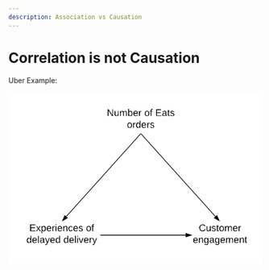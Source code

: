 ```yaml
---
description: Association vs Causation
---
```


# Correlation is not Causation

Uber Example:

![](../../.gitbook/assets/image%20%284%29.png)

